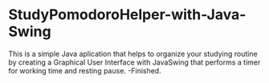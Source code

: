# StudyPomodoroHelper-with-Java-Swing 
This is a simple Java aplication that helps to organize your studying routine by creating a Graphical User Interface with JavaSwing that performs a timer for working time and resting pause.
-Finished.
